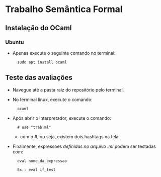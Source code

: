 # Trabalho Semântica Formal

## Instalação do OCaml

### Ubuntu

* Apenas execute o seguinte comando no terminal:
        
        sudo apt install ocaml


## Teste das avaliações

- Navegue até a pasta raiz do repositório pelo terminal.

- No terminal linux, execute o comando:
        
        ocaml

- Após abrir o interpretador, execute o comando: 
    
        # use "trab.ml" 
    
    * com o **#**, ou seja, existem dois hashtags na tela

- Finalmente, expressoes _definidas no arquivo .ml_ podem ser testadas com:

        eval nome_da_expressao

        Ex.: eval if_test
